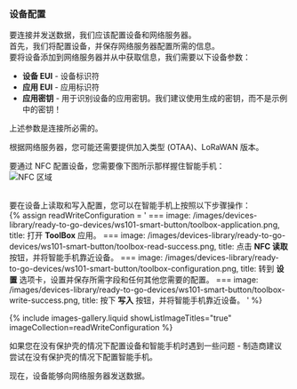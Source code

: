 ### 设备配置

要连接并发送数据，我们应该配置设备和网络服务器。  
首先，我们将配置设备，并保存网络服务器配置所需的信息。  
要将设备添加到网络服务器并从中获取信息，我们需要以下设备参数：  
- **设备 EUI** - 设备标识符
- **应用 EUI** - 应用标识符
- **应用密钥** - 用于识别设备的应用密钥。我们建议使用生成的密钥，而不是示例中的密钥！  

上述参数是连接所必需的。  
  
根据网络服务器，您可能还需要提供加入类型 (OTAA)、LoRaWAN 版本。  
  
要通过 NFC 配置设备，您需要像下图所示那样握住智能手机：  
![NFC 区域](/images/devices-library/ready-to-go-devices/ws101-smart-button/nfc-area.png)  
<br>

要在设备上读取和写入配置，您可以在智能手机上按照以下步骤操作：  
{% assign readWriteConfiguration = '
    ===
        image: /images/devices-library/ready-to-go-devices/ws101-smart-button/toolbox-application.png,
        title: 打开 **ToolBox** 应用。
    ===
        image: /images/devices-library/ready-to-go-devices/ws101-smart-button/toolbox-read-success.png,
        title: 点击 **NFC 读取** 按钮，并将智能手机靠近设备。
    ===
        image: /images/devices-library/ready-to-go-devices/ws101-smart-button/toolbox-configuration.png,
        title: 转到 **设置** 选项卡，设置并保存所需字段和任何其他您需要的配置。
    ===
        image: /images/devices-library/ready-to-go-devices/ws101-smart-button/toolbox-write-success.png,
        title: 按下 **写入** 按钮，并将智能手机靠近设备。
'
%}

{% include images-gallery.liquid showListImageTitles="true" imageCollection=readWriteConfiguration %}

如果您在没有保护壳的情况下配置设备和智能手机时遇到一些问题 - 制造商建议尝试在没有保护壳的情况下配置智能手机。  

现在，设备能够向网络服务器发送数据。